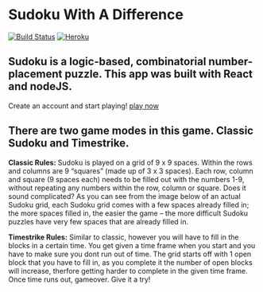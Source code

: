 # Sudoku With A Difference
[![Build Status](https://travis-ci.org/incrediblejagur/suduko-webapp.svg?branch=master)](https://travis-ci.org/incrediblejagur/suduko-webapp)
[![Heroku](https://heroku-badge.herokuapp.com/?app=heroku-badge)](http://playsudoku.ml)

## Sudoku is a logic-based, combinatorial number-placement puzzle. This app was built with React and nodeJS.
  Create an account and start playing! [play now](http://playsudoku.ml)

## There are two game modes in this game. Classic Sudoku and Timestrike.
**Classic Rules:**
Sudoku is played on a grid of 9 x 9 spaces. Within the rows and columns are 9 “squares” (made up of 3 x 3 spaces). Each row, column and square (9 spaces each) needs to be filled out with the numbers 1-9, without repeating any numbers within the row, column or square. Does it sound complicated? As you can see from the image below of an actual Sudoku grid, each Sudoku grid comes with a few spaces already filled in; the more spaces filled in, the easier the game – the more difficult Sudoku puzzles have very few spaces that are already filled in.
 
**Timestrike Rules:**
Similar to classic, however you will have to fill in the blocks in a certain time. You get given a time frame when you start and you have to make sure you dont run out of time. The grid starts off with 1 open block that you have to fill in, as you complete it the number of open blocks will increase, therfore getting harder to complete in the given time frame. Once time runs out, gameover. Give it a try!
